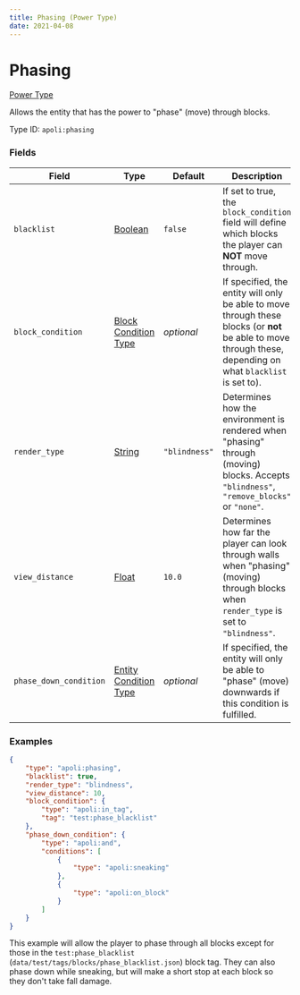 ```yaml
---
title: Phasing (Power Type)
date: 2021-04-08
---
```


# Phasing

[Power Type](../power_types.md)

Allows the entity that has the power to "phase" (move) through blocks.

Type ID: `apoli:phasing`


### Fields

Field  | Type | Default | Description
-------|------|---------|-------------
`blacklist` | [Boolean](../data_types/boolean.md) | `false` | If set to true, the `block_condition` field will define which blocks the player can **NOT** move through.
`block_condition` | [Block Condition Type](../block_condition_types.md) | _optional_ | If specified, the entity will only be able to move through these blocks (or **not** be able to move through these, depending on what `blacklist` is set to).
`render_type` | [String](../data_types/string.md) | `"blindness"` | Determines how the environment is rendered when "phasing" through (moving) blocks. Accepts `"blindness"`, `"remove_blocks"` or `"none"`.
`view_distance` | [Float](../data_types/float.md) | `10.0` | Determines how far the player can look through walls when "phasing" (moving) through blocks when `render_type` is set to `"blindness"`.
`phase_down_condition` | [Entity Condition Type](../entity_condition_types.md) | _optional_ | If specified, the entity will only be able to "phase" (move) downwards if this condition is fulfilled.


### Examples

```json
{
  	"type": "apoli:phasing",
  	"blacklist": true,
  	"render_type": "blindness",
  	"view_distance": 10,
  	"block_condition": {
    	"type": "apoli:in_tag",
    	"tag": "test:phase_blacklist"
  	},
  	"phase_down_condition": {
    	"type": "apoli:and",
    	"conditions": [
      		{
        		"type": "apoli:sneaking"
      		},
      		{
        		"type": "apoli:on_block"
      		}
    	]
  	}
}
```

This example will allow the player to phase through all blocks except for those in the `test:phase_blacklist` (`data/test/tags/blocks/phase_blacklist.json`) block tag. They can also phase down while sneaking, but will make a short stop at each block so they don't take fall damage.
